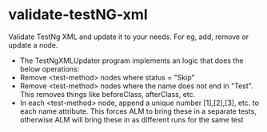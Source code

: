 # validate-testNG-xml
Validate TestNg XML and update it to your needs. For eg, add, remove or update a node.

* The TestNgXMLUpdater program implements an logic that does the below operations:
 * Remove &lt;test-method&gt; nodes where status = "Skip"
 * Remove &lt;test-method&gt; nodes where the name does not end in "Test". This removes things like beforeClass, afterClass, etc.
 * In each &lt;test-method&gt; node, append a unique number [1],[2],[3], etc. to each name attribute. This forces ALM to bring these in a separate tests, otherwise ALM will bring these in as different runs for the same test
